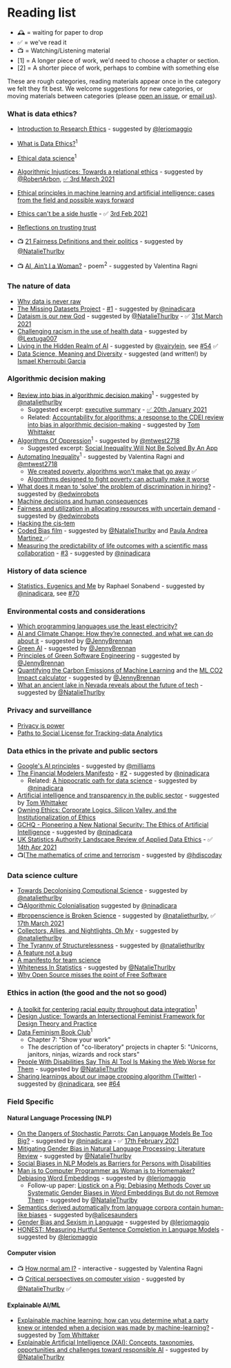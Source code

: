 # Reading list
- 🕰️ = waiting for paper to drop
- :white_check_mark: = we've read it
- 📺 = Watching/Listening material
- [1] = A longer piece of work, we'd need to choose a chapter or section.
- [2] = A shorter piece of work, perhaps to combine with something else

These are rough categories, reading materials appear once in the category we felt they fit best. 
We welcome suggestions for new categories, or moving materials between categories (please [open an issue](https://github.com/very-good-science/data-ethics-club/issues/new), or [email us](mailto:grp-ethicaldatascience@groups.bristol.ac.uk)).

### What is data ethics?

* [Introduction to Research Ethics](https://the-turing-way.netlify.app/ethical-research/ethics-intro.html) - suggested by [@leriomaggio](https://github.com/leriomaggio)
* [What is Data Ethics?](https://royalsocietypublishing.org/doi/10.1098/rsta.2016.0360)<sup>1</sup>
* [Ethical data science](https://arxiv.org/pdf/1411.1373.pdf)<sup>1</sup>
* [Algorithmic Injustices: Towards a relational ethics](https://arxiv.org/abs/1912.07376) - suggested by [@RobertArbon](https://github.com/RobertArbon), [:white_check_mark: 3rd March 2021](meetings/2021/03-march/03-03-21_meeting.md)

* [Ethical principles in machine learning and artificial intelligence: cases from the field and possible ways forward](https://www.nature.com/articles/s41599-020-0501-9) 
* [Ethics can't be a side hustle](https://deardesignstudent.com/ethics-cant-be-a-side-hustle-b9e78c090aee) - :white_check_mark: [3rd Feb 2021](./meetings/2021/02-feb/03-02-21_meeting.md)
* [Reflections on trusting trust](http://users.ece.cmu.edu/~ganger/712.fall02/papers/p761-thompson.pdf)

* 📺 [21 Fairness Definitions and their politics](https://www.youtube.com/watch?v=jIXIuYdnyyk) - suggested by [@NatalieThurlby](https://github.com/NatalieThurlby)

* 📺 [AI, Ain’t I a Woman?](https://www.youtube.com/watch?v=HZxV9w2o0FM) - poem<sup>2</sup> - suggested by Valentina Ragni

### The nature of data

* [Why data is never raw](https://www.thenewatlantis.com/publications/why-data-is-never-raw)
* [The Missing Datasets Project](https://github.com/MimiOnuoha/missing-datasets) - [#1](../../issues/1) - suggested by [@ninadicara](https://github.com/ninadicara)
* [Dataism is our new God](https://onlinelibrary.wiley.com/doi/pdf/10.1111/npqu.12080?casa_token=cj8N7zTKYeIAAAAA:fiV6jUDL9dVhZ5oADoLszgzL5Ubn5NWCmLuO6mVxa_mf_sO-JEB6nU-9FP5fYL5pm8JisxYlWEe) - suggested by [@NatalieThurlby](https://github.com/NatalieThurlby) - ✅ [31st March 2021](https://github.com/very-good-science/data-ethics-club/blob/main/meetings/2021/03-march/31-03-21_meeting.md)
* [Challenging racism in the use of health data](https://www.thelancet.com/journals/landig/article/PIIS2589-7500(21)00019-4/fulltext) - suggested by [@Lextuga007](https://github.com/Lextuga007)
* [Living in the Hidden Realm of AI](https://news.techworkerscoalition.org/2021/03/09/issue-5/) - suggested by [@vairylein](https://github.com/vairylein), see [#54](https://github.com/very-good-science/data-ethics-club/issues/54) ✅
* [Data Science, Meaning and Diversity](https://towardsdatascience.com/data-science-meaning-and-diversity-bb842602e55d) - suggested (and written!) by [Ismael Kherroubi Garcia](https://ismaelkg.medium.com/)

### Algorithmic decision making

* [Review into bias in algorithmic decision making](https://assets.publishing.service.gov.uk/government/uploads/system/uploads/attachment_data/file/939109/CDEI_review_into_bias_in_algorithmic_decision-making.pdf)<sup>1</sup> - suggested by [@nataliethurlby](https://github.com/NatalieThurlby)
  * Suggested excerpt: [executive summary](https://github.com/very-good-science/data-ethics-club/blob/main/meetings/2021/jan/20-01-20_cdei_algorithmic_bias_summary.pdf) - [:white_check_mark: 20th January 2021](meetings/2021/01-jan/20-01-21_meeting.md)
  * Related: [Accountability for algorithms: a response to the CDEI review into bias in algorithmic decision-making](https://www.adalovelaceinstitute.org/blog/response-to-cdei-review-bias-algorithmic-decision-making/) - suggested by [Tom Whittaker](https://blog.burges-salmon.com/u/102g2vz/tom-whittaker)
* [Algorithms Of Oppression](https://safiyaunoble.com/research-writing/)<sup>1</sup> - suggested by [@mtwest2718](https://github.com/mtwest2718)
  * Suggested excerpt: [Social Inequality Will Not Be Solved By An App](https://www.wired.com/story/social-inequality-will-not-be-solved-by-an-app/) 
* [Automating Inequality](https://virginia-eubanks.com/)<sup>1</sup> - suggested by Valentina Ragni and [@mtwest2718](https://github.com/mtwest2718)
  * [We created poverty, algorithms won't make that go away](https://www.theguardian.com/commentisfree/2018/may/13/we-created-poverty-algorithms-wont-make-that-go-away) ✅
  * [Algorithms designed to fight poverty can actually make it worse](https://www.scientificamerican.com/article/algorithms-designed-to-fight-poverty-can-actually-make-it-worse/)
* [What does it mean to 'solve' the problem of discrimination in hiring?](https://dl.acm.org/doi/abs/10.1145/3351095.3372849) - suggested by [@edwinrobots](https://www.informatik.tu-darmstadt.de/ukp/ukp_home/staff_ukp/index.en.jsp)
* [Machine decisions and human consequences](https://arxiv.org/abs/1811.06747)
* [Fairness and utilization in allocating resources with uncertain demand](https://dl.acm.org/doi/abs/10.1145/3351095.3372847) - suggested by [@edwinrobots](https://www.informatik.tu-darmstadt.de/ukp/ukp_home/staff_ukp/index.en.jsp)
* [Hacking the cis-tem](https://ieeexplore.ieee.org/document/8634814)
* [Coded Bias film](https://www.codedbias.com/) - suggested by [@NatalieThurlby](https://github.com/NatalieThurlby) and [Paula Andrea Martinez
](https://github.com/orchid00)  ✅
* [Measuring the predictability of life outcomes with a scientific mass collaboration](https://www.pnas.org/content/117/15/8398) - [#3](../../issues/3) - suggested by [@ninadicara](https://github.com/ninadicara)

### History of data science
* [Statistics, Eugenics and Me](https://towardsdatascience.com/statistics-eugenics-and-me-29eaf43efac7) by Raphael Sonabend - suggested by [@ninadicara](https://github.com/ninadicara), see [#70](https://github.com/very-good-science/data-ethics-club/issues/70)

### Environmental costs and considerations

* [Which programming languages use the least electricity?](https://thenewstack.io/which-programming-languages-use-the-least-electricity/)
* [AI and Climate Change: How they’re connected, and what we can do about it](https://medium.com/@AINowInstitute/ai-and-climate-change-how-theyre-connected-and-what-we-can-do-about-it-6aa8d0f5b32c) - suggested by [@JennyBrennan](https://github.com/JennyBrennan)
* [Green AI](https://arxiv.org/abs/1907.10597) - suggested by [@JennyBrennan](https://github.com/JennyBrennan)
* [Principles of Green Software Engineering](https://principles.green/) - suggested by [@JennyBrennan](https://github.com/JennyBrennan)
* [Quantifying the Carbon Emissions of Machine Learning](https://arxiv.org/abs/1910.09700) and the [ML CO2 Impact calculator](https://mlco2.github.io/impact/) - suggested by [@JennyBrennan](https://github.com/JennyBrennan)
* [What an ancient lake in Nevada reveals about the future of tech](https://www.fastcompany.com/90618225/what-an-ancient-lake-in-nevada-reveals-about-the-future-of-tech?) - suggested by [@NatalieThurlby](https://github.com/NatalieThurlby)

### Privacy and surveillance

* [Privacy is power](https://www.politico.eu/article/privacy-is-power-opinion-data-gdpr/)
* [Paths to Social License for Tracking-data Analytics](https://psyarxiv.com/9nye8/)

### Data ethics in the private and public sectors

* [Google's AI principles](https://blog.google/technology/ai/ai-principles/) - suggested by [@milliams](http://milliams.com)
* [The Financial Modelers Manifesto](https://www.uio.no/studier/emner/sv/oekonomi/ECON4135/h09/undervisningsmateriale/FinancialModelersManifesto.pdf) - [#2](../../issues/2) - suggested by [@ninadicara](https://github.com/ninadicara)
  * Related: [A hippocratic oath for data science](https://virginia-eubanks.com/2018/02/21/a-hippocratic-oath-for-data-science/) - suggested by [@ninadicara](https://github.com/ninadicara)
* [Artificial intelligence and transparency in the public sector](https://blog.burges-salmon.com/post/102gnvk/artificial-intelligence-and-transparency-in-the-public-sector) - suggested by [Tom Whittaker](https://blog.burges-salmon.com/u/102g2vz/tom-whittaker)
* [Owning Ethics: Corporate Logics, Silicon Valley, and the Institutionalization of Ethics](https://muse.jhu.edu/article/732185) 
* [GCHQ - Pioneering a New National Security: The Ethics of Artificial Intelligence](https://www.gchq.gov.uk/files/GCHQAIPaper.pdf) - suggested by [@ninadicara](https://github.com/ninadicara)
* [UK Statistics Authority Landscape Review of Applied Data Ethics](https://uksa.statisticsauthority.gov.uk/publication/identifying-gaps-opportunities-and-priorities-in-the-applied-data-ethics-guidance-landscape/) - :white_check_mark: [14th Apr 2021](https://github.com/very-good-science/data-ethics-club/blob/main/meetings/2021/04-april/14-04-21_meeting.md)
* 📺[[The mathematics of crime and terrorism](https://www.youtube.com/watch?v=lCjspXB5F4A) - suggested by [@hdiscoday](https://github.com/hdiscoday)

### Data science culture

* [Towards Decolonising Computional Science](https://arxiv.org/abs/2009.14258) - suggested by [@nataliethurlby](https://github.com/NatalieThurlby)
* 📺[Algorithmic Colonialisation](https://ethics.fast.ai/videos/?lesson=9) suggested by [@ninadicara](https://github.com/ninadicara)
* [#bropenscience is Broken Science](https://thepsychologist.bps.org.uk/volume-33/november-2020/bropenscience-broken-science) - suggested by [@nataliethurlby](https://github.com/NatalieThurlby), :white_check_mark:  [17th March 2021](./meetings/2021/03-mar/17-03-21_meeting.md)
* [Collectors, Allies, and Nightlights, Oh My](https://www.wpcjournal.com/article/view/20275) - suggested by [@nataliethurlby](https://github.com/NatalieThurlby)
* [The Tyranny of Structurelessness](https://www.jofreeman.com/joreen/tyranny.htm) - suggested by [@nataliethurlby](https://github.com/NatalieThurlby)
* [A feature not a bug](http://www.technologystories.org/a-feature-not-a-bug/)
* [A manifesto for team science](https://psyarxiv.com/2mdxh/)
* [Whiteness In Statistics](https://joelemartinez.com/2016/12/28/whiteness-in-statistics/) - suggested by [@NatalieThurlby](https://github.com/NatalieThurlby)
* [Why Open Source misses the point of Free Software](https://www.gnu.org/philosophy/open-source-misses-the-point.en.html) 

### Ethics in action (the good and the not so good)

* [A toolkit for centering racial equity throughout data integration](https://www.aecf.org/resources/a-toolkit-for-centering-racial-equity-within-data-integration/)<sup>1</sup>
* [Design Justice: Towards an Intersectional Feminist Framework for Design Theory and Practice](https://designjustice.org/s/SSRN-id3189696.pdf)
* [Data Feminism Book Club](https://datafeminism.io/blog/book/data-feminism-reading-group/)<sup>1</sup>
  * Chapter 7: "Show your work"
  * The description of "co-liberatory" projects in chapter 5: "Unicorns, janitors, ninjas, wizards and rock stars" 
* [People With Disabilities Say This AI Tool Is Making the Web Worse for Them](https://www.vice.com/en/article/m7az74/people-with-disabilities-say-this-ai-tool-is-making-the-web-worse-for-them) - suggested by [@NatalieThurlby](https://github.com/NatalieThurlby)
* [Sharing learnings about our image cropping algorithm (Twitter)](https://blog.twitter.com/engineering/en_us/topics/insights/2021/sharing-learnings-about-our-image-cropping-algorithm.html) - suggested by [@ninadicara](https://github.com/ninadicara), see [#64](https://github.com/very-good-science/data-ethics-club/issues/64)

### Field Specific

#### Natural Language Processing (NLP)

* [On the Dangers of Stochastic Parrots: Can Language Models Be Too Big?](http://faculty.washington.edu/ebender/papers/Stochastic_Parrots.pdf) - suggested by [@ninadicara](https://github.com/ninadicara) - :white_check_mark: [17th February 2021](./meetings/2021/02-feb/17-02-21_meeting.md)
* [Mitigating Gender Bias in Natural Language Processing: Literature Review](https://arxiv.org/abs/1906.08976) - suggested by [@NatalieThurlby](https://github.com/NatalieThurlby)
* [Social Biases in NLP Models as Barriers for Persons with Disabilities](https://arxiv.org/pdf/2005.00813.pdf)
* [Man is to Computer Programmer as Woman is to Homemaker? Debiasing Word Embeddings](https://arxiv.org/pdf/1607.06520.pdf) - suggested by [@leriomaggio](https://github.com/leriomaggio)
  * Follow-up paper: [Lipstick on a Pig: Debiasing Methods Cover up Systematic Gender Biases in Word Embeddings But do not Remove Them](https://arxiv.org/abs/1903.03862) - suggested by [@NatalieThurlby](https://github.com/NatalieThurlby)
* [Semantics derived automatically from language corpora contain human-like biases](https://science.sciencemag.org/content/sci/356/6334/183.full.pdf) - suggested by[@alicesaunders](https://github.com/alicesaunders)
* [Gender Bias and Sexism in Language](https://oxfordre.com/communication/view/10.1093/acrefore/9780190228613.001.0001/acrefore-9780190228613-e-470#acrefore-9780190228613-e-470-bibItem-0028) - suggested by [@leriomaggio](https://github.com/leriomaggio)
* [HONEST: Measuring Hurtful Sentence Completion in Language Models](https://milanlproc.github.io/publication/2021-honest-hurtful-language-model/) - suggested by [@leriomaggio](https://github.com/leriomaggio)

#### Computer vision

* 📺 [How normal am I?](https://www.hownormalami.eu/) - interactive - suggested by Valentina Ragni
* 📺 [Critical perspectives on computer vision](https://slideslive.com/38923500/critical-perspectives-on-computer-vision)  - suggested by [@NatalieThurlby](https://github.com/NatalieThurlby) ✅

#### Explainable AI/ML

* [Explainable machine learning: how can you determine what a party knew or intended when a decision was made by machine-learning?](https://www.scl.org/articles/12130-explainable-machine-learning-how-can-you-determine-what-a-party-knew-or-intended-when-a-decision-was-made-by-machine-learning) - suggested by [Tom Whittaker](https://blog.burges-salmon.com/u/102g2vz/tom-whittaker)
* [Explainable Artificial Intelligence (XAI): Concepts, taxonomies, opportunities and challenges toward responsible AI](https://www.sciencedirect.com/science/article/pii/S1566253519308103?casa_token=1cYbsG99NNAAAAAA:4FsE_4ZQI72ZSA-SbawjNiEkhY5zIDjChANdTKxJ8Qy8RiCCQ0ztFye-rdQ98MeO9RY3_8Nw) - suggested by [@NatalieThurlby](https://github.com/NatalieThurlby)
